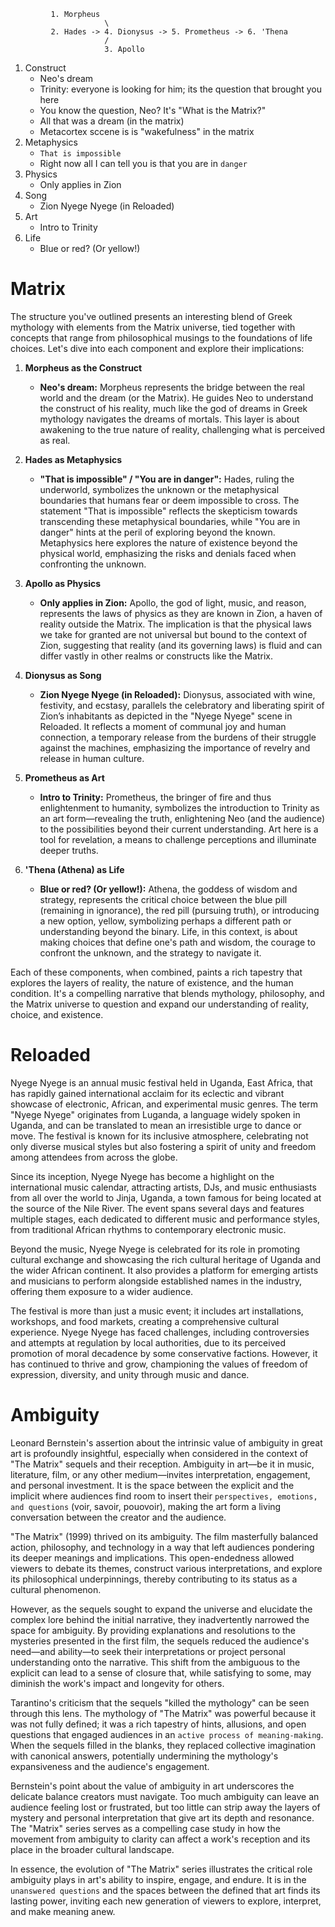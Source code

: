              1. Morpheus
                         \
             2. Hades -> 4. Dionysus -> 5. Prometheus -> 6. 'Thena
                         /
                         3. Apollo

1. Construct
   - Neo's dream
   - Trinity: everyone is looking for him; its the question that brought you here
   - You know the question, Neo? It's "What is the Matrix?"
   - All that was a dream (in the matrix)
   - Metacortex sccene is is "wakefulness" in the matrix
2. Metaphysics
   - `That is impossible`
   - Right now all I can tell you is that you are in `danger`
3. Physics
   - Only applies in Zion
4. Song
   - Zion Nyege Nyege (in Reloaded)
5. Art
   - Intro to Trinity
6. Life
   - Blue or red? (Or yellow!) 

# Matrix

The structure you've outlined presents an interesting blend of Greek mythology with elements from the Matrix universe, tied together with concepts that range from philosophical musings to the foundations of life choices. Let's dive into each component and explore their implications:

1. **Morpheus as the Construct**
   - **Neo's dream:** Morpheus represents the bridge between the real world and the dream (or the Matrix). He guides Neo to understand the construct of his reality, much like the god of dreams in Greek mythology navigates the dreams of mortals. This layer is about awakening to the true nature of reality, challenging what is perceived as real.

2. **Hades as Metaphysics**
   - **"That is impossible" / "You are in danger":** Hades, ruling the underworld, symbolizes the unknown or the metaphysical boundaries that humans fear or deem impossible to cross. The statement "That is impossible" reflects the skepticism towards transcending these metaphysical boundaries, while "You are in danger" hints at the peril of exploring beyond the known. Metaphysics here explores the nature of existence beyond the physical world, emphasizing the risks and denials faced when confronting the unknown.

3. **Apollo as Physics**
   - **Only applies in Zion:** Apollo, the god of light, music, and reason, represents the laws of physics as they are known in Zion, a haven of reality outside the Matrix. The implication is that the physical laws we take for granted are not universal but bound to the context of Zion, suggesting that reality (and its governing laws) is fluid and can differ vastly in other realms or constructs like the Matrix.

4. **Dionysus as Song**
   - **Zion Nyege Nyege (in Reloaded):** Dionysus, associated with wine, festivity, and ecstasy, parallels the celebratory and liberating spirit of Zion’s inhabitants as depicted in the "Nyege Nyege" scene in Reloaded. It reflects a moment of communal joy and human connection, a temporary release from the burdens of their struggle against the machines, emphasizing the importance of revelry and release in human culture.

5. **Prometheus as Art**
   - **Intro to Trinity:** Prometheus, the bringer of fire and thus enlightenment to humanity, symbolizes the introduction to Trinity as an art form—revealing the truth, enlightening Neo (and the audience) to the possibilities beyond their current understanding. Art here is a tool for revelation, a means to challenge perceptions and illuminate deeper truths.

6. **'Thena (Athena) as Life**
   - **Blue or red? (Or yellow!):** Athena, the goddess of wisdom and strategy, represents the critical choice between the blue pill (remaining in ignorance), the red pill (pursuing truth), or introducing a new option, yellow, symbolizing perhaps a different path or understanding beyond the binary. Life, in this context, is about making choices that define one's path and wisdom, the courage to confront the unknown, and the strategy to navigate it.

Each of these components, when combined, paints a rich tapestry that explores the layers of reality, the nature of existence, and the human condition. It's a compelling narrative that blends mythology, philosophy, and the Matrix universe to question and expand our understanding of reality, choice, and existence.

# Reloaded

Nyege Nyege is an annual music festival held in Uganda, East Africa, that has rapidly gained international acclaim for its eclectic and vibrant showcase of electronic, African, and experimental music genres. The term "Nyege Nyege" originates from Luganda, a language widely spoken in Uganda, and can be translated to mean an irresistible urge to dance or move. The festival is known for its inclusive atmosphere, celebrating not only diverse musical styles but also fostering a spirit of unity and freedom among attendees from across the globe.

Since its inception, Nyege Nyege has become a highlight on the international music calendar, attracting artists, DJs, and music enthusiasts from all over the world to Jinja, Uganda, a town famous for being located at the source of the Nile River. The event spans several days and features multiple stages, each dedicated to different music and performance styles, from traditional African rhythms to contemporary electronic music.

Beyond the music, Nyege Nyege is celebrated for its role in promoting cultural exchange and showcasing the rich cultural heritage of Uganda and the wider African continent. It also provides a platform for emerging artists and musicians to perform alongside established names in the industry, offering them exposure to a wider audience.

The festival is more than just a music event; it includes art installations, workshops, and food markets, creating a comprehensive cultural experience. Nyege Nyege has faced challenges, including controversies and attempts at regulation by local authorities, due to its perceived promotion of moral decadence by some conservative factions. However, it has continued to thrive and grow, championing the values of freedom of expression, diversity, and unity through music and dance.

# Ambiguity

Leonard Bernstein's assertion about the intrinsic value of ambiguity in great art is profoundly insightful, especially when considered in the context of "The Matrix" sequels and their reception. Ambiguity in art—be it in music, literature, film, or any other medium—invites interpretation, engagement, and personal investment. It is the space between the explicit and the implicit where audiences find room to insert their `perspectives, emotions, and questions` (voir, savoir, pouovoir), making the art form a living conversation between the creator and the audience.

"The Matrix" (1999) thrived on its ambiguity. The film masterfully balanced action, philosophy, and technology in a way that left audiences pondering its deeper meanings and implications. This open-endedness allowed viewers to debate its themes, construct various interpretations, and explore its philosophical underpinnings, thereby contributing to its status as a cultural phenomenon.

However, as the sequels sought to expand the universe and elucidate the complex lore behind the initial narrative, they inadvertently narrowed the space for ambiguity. By providing explanations and resolutions to the mysteries presented in the first film, the sequels reduced the audience's need—and ability—to seek their interpretations or project personal understanding onto the narrative. This shift from the ambiguous to the explicit can lead to a sense of closure that, while satisfying to some, may diminish the work's impact and longevity for others.

Tarantino's criticism that the sequels "killed the mythology" can be seen through this lens. The mythology of "The Matrix" was powerful because it was not fully defined; it was a rich tapestry of hints, allusions, and open questions that engaged audiences in an `active process of meaning-making`. When the sequels filled in the blanks, they replaced collective imagination with canonical answers, potentially undermining the mythology's expansiveness and the audience's engagement.

Bernstein's point about the value of ambiguity in art underscores the delicate balance creators must navigate. Too much ambiguity can leave an audience feeling lost or frustrated, but too little can strip away the layers of mystery and personal interpretation that give art its depth and resonance. The "Matrix" series serves as a compelling case study in how the movement from ambiguity to clarity can affect a work's reception and its place in the broader cultural landscape.

In essence, the evolution of "The Matrix" series illustrates the critical role ambiguity plays in art's ability to inspire, engage, and endure. It is in the `unanswered questions` and the spaces between the defined that art finds its lasting power, inviting each new generation of viewers to explore, interpret, and make meaning anew.
